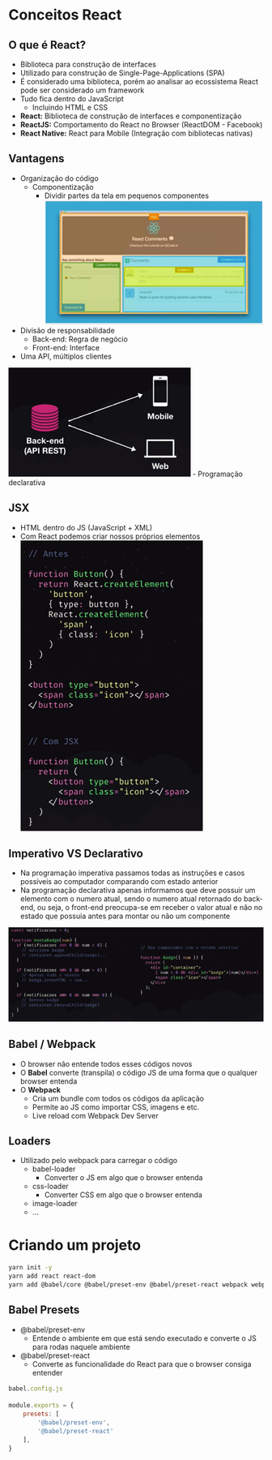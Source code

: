 # Conceitos React

## O que é React?

- Biblioteca para construção de interfaces
- Utilizado para construção de Single-Page-Applications (SPA)
- É considerado uma biblioteca, porém ao analisar ao ecossistema React pode ser considerado um framework
- Tudo fica dentro do JavaScript
  - Incluindo HTML e CSS
- **React:** Biblioteca de construção de interfaces e componentização
- **ReactJS:** Comportamento do React no Browser (ReactDOM - Facebook)
- **React Native:** React para Mobile (Integração com bibliotecas nativas)

## Vantagens

- Organização do código
  - Componentização
    - Dividir partes da tela em pequenos componentes <br>
        <img src="./Assets/Componentizacao.png" width=720>
- Divisão de responsabilidade
  - Back-end: Regra de negócio
  - Front-end: Interface
- Uma API, múltiplos clientes <br>
<img src="./Assets/API-Cliente.png" width=360>
- Programação declarativa

## JSX

- HTML dentro do JS (JavaScript + XML)
- Com React podemos criar nossos próprios elementos
    <img src="./Assets/jsx.png" width=360>

## Imperativo VS Declarativo

- Na programação imperativa passamos todas as instruções e casos possíveis ao computador comparando com estado anterior
- Na programação declarativa apenas informamos que deve possuir um elemento com o numero atual, sendo o numero atual retornado do back-end, ou seja, o front-end preocupa-se em receber o valor atual e não no estado que possuia antes para montar ou não um componente
<img src="./Assets/ImpVsdec.png" width=720>

## Babel / Webpack

- O browser não entende todos esses códigos novos
- O **Babel** converte (transpila) o código JS de uma forma que o qualquer browser entenda
- O **Webpack**
  - Cria um bundle com todos os códigos da aplicação
  - Permite ao JS como importar CSS, imagens e etc.
  - Live reload com Webpack Dev Server
  
## Loaders

- Utilizado pelo webpack para carregar o código
  - babel-loader
    - Converter o JS em algo que o browser entenda
  - css-loader
    - Converter CSS em algo que o browser entenda
  - image-loader
  - ...

# Criando um projeto

```sh
yarn init -y
yarn add react react-dom
yarn add @babel/core @babel/preset-env @babel/preset-react webpack webpack-cli
```

## Babel Presets

- @babel/preset-env 
  - Entende o ambiente em que está sendo executado e converte o JS para rodas naquele ambiente
- @babel/preset-react
  - Converte as funcionalidade do React para que o browser consiga entender
```js
babel.config.js

module.exports = {
    presets: [
        '@babel/preset-env',
        '@babel/preset-react'
    ],
}
```
